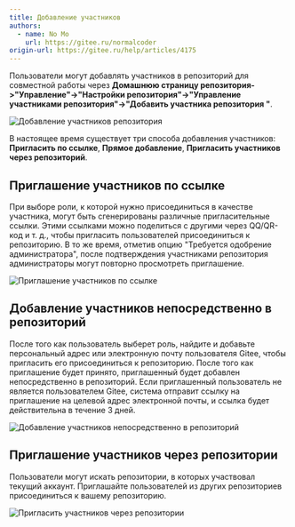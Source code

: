 ```yaml
---
title: Добавление участников
authors:
  - name: No Mo
    url: https://gitee.ru/normalcoder
origin-url: https://gitee.ru/help/articles/4175
---
```


Пользователи могут добавлять участников в репозиторий для совместной работы через **Домашнюю страницу репозитория->"Управление"->"Настройки репозитория"->"Управление участниками репозитория"->"Добавить участника репозитория "**.

![Добавление участников репозитория](https://images.gitee.ru/uploads/images/2018/0814/145208_0a51331e_551147.png "Добавить участников репозитория")

В настоящее время существует три способа добавления участников: **Пригласить по ссылке**, **Прямое добавление**, **Пригласить участников через репозиторий**.

## Приглашение участников по ссылке

При выборе роли, к которой нужно присоединиться в качестве участника, могут быть сгенерированы различные пригласительные ссылки. Этими ссылками можно поделиться с другими через QQ/QR-код и т. д., чтобы пригласить пользователей присоединиться к репозиторию. В то же время, отметив опцию "Требуется одобрение администратора", после подтверждения участниками репозитория администраторы могут повторно просмотреть приглашение.

![Приглашение участников по ссылке](https://images.gitee.ru/uploads/images/2018/0814/145844_46fad951_551147.png)

## Добавление участников непосредственно в репозиторий

После того как пользователь выберет роль, найдите и добавьте персональный адрес или электронную почту пользователя Gitee, чтобы пригласить его присоединиться к репозиторию. После того как приглашение будет принято, приглашенный будет добавлен непосредственно в репозиторий.
Если приглашенный пользователь не является пользователем Gitee, система отправит ссылку на приглашение на целевой адрес электронной почты, и ссылка будет действительна в течение 3 дней.

![Добавление участников непосредственно в репозиторий](https://images.gitee.ru/uploads/images/2018/0814/150142_b0411813_551147.png "Добавить участников напрямую")

## Приглашение участников через репозитории

Пользователи могут искать репозитории, в которых участвовал текущий аккаунт. Приглашайте пользователей из других репозиториев присоединиться к вашему репозиторию.

![Пригласить участников через репозитории](https://images.gitee.ru/uploads/images/2018/0814/151118_e63fbff0_551147.png)